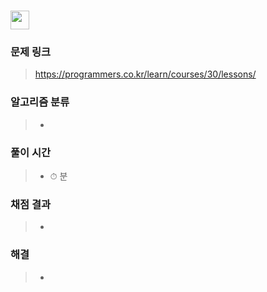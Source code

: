 # <img src="https://programmers.co.kr/assets/bi-symbol-light-49a242793b7a8b540cfc3489b918e3bb2a6724f1641572c14c575265d7aeea38.png" width=30>  

### 문제 링크
> https://programmers.co.kr/learn/courses/30/lessons/

### 알고리즘 분류
>- 

### 풀이 시간
>- ⏱ 분

### 채점 결과
>-

### 해결
>- 
